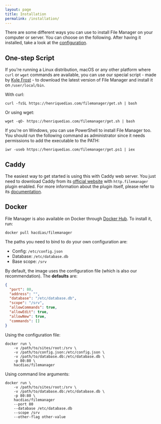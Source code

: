 ```yaml
---
layout: page
title: Installation
permalink: /installation/
---
```


There are some different ways you can use to install File Manager on your computer or server. You can choose on the following. After having it installed, take a look at the [configuration](../configuration).

## One-step Script

If you're running a Linux distribution, macOS or any other platform where `curl` or `wget` commands are available, you can use our special script - made by [Kyle Frost](https://www.kylefrost.me/) - to download the latest version of File Manager and install it on `/user/local/bin`.

With curl:

```shell
curl -fsSL https://henriquedias.com/filemanager/get.sh | bash
```

Or using wget:

```
wget -qO- https://henriquedias.com/filemanager/get.sh | bash
```

If you're on Windows, you can use PowerShell to install File Manager too. You should run the following command as administrator since it needs permissions to add the executable to the PATH:

```
iwr -useb https://henriquedias.com/filemanager/get.ps1 | iex
```

## Caddy

The easiest way to get started is using this with Caddy web server. You just need to download Caddy from its [official website](https://caddyserver.com/download) with `http.filemanager` plugin enabled. For more information about the plugin itself, please refer to its [documentation](https://caddyserver.com/docs/http.filemanager).

## Docker

File Manager is also available on Docker through [Docker Hub](https://hub.docker.com/r/hacdias/filemanager/). To install it, run:

```
docker pull hacdias/filemanager
```

The paths you need to bind to do your own configuration are:

- Config: `/etc/config.json`
- Database: `/etc/database.db`
- Base scope: `/srv`

By default, the image uses the configuration file (which is also our recommendation). The **defaults** are:

```json
{
  "port": 80,
  "address": "",
  "database": "/etc/database.db",
  "scope": "/srv",
  "allowCommands": true,
  "allowEdit": true,
  "allowNew": true,
  "commands": []
}
```

Using the configuration file:

```shell
docker run \
    -v /path/to/sites/root:/srv \
    -v /path/to/config.json:/etc/config.json \
    -v /path/to/database.db:/etc/database.db \
    -p 80:80 \
    hacdias/filemanager
```

Using command line arguments:

```shell
docker run \
    -v /path/to/sites/root:/srv \
    -v /path/to/database.db:/etc/database.db \
    -p 80:80 \
    hacdias/filemanager
    --port 80
    --database /etc/database.db
    --scope /srv
    --other-flag other-value
```

